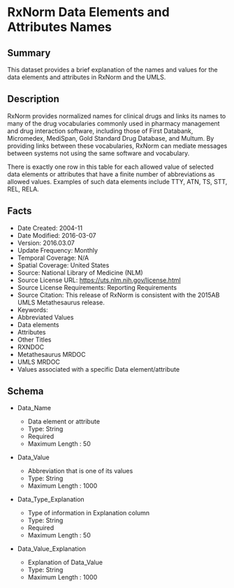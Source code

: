 # RxNorm Data Elements and Attributes Names

## Summary
This dataset provides a brief explanation of the names and values for the data elements and attributes in RxNorm and the UMLS.

## Description
RxNorm provides normalized names for clinical drugs and links its names to many of the drug vocabularies commonly used in pharmacy management and drug interaction software, including those of First Databank, Micromedex, MediSpan, Gold Standard Drug Database, and Multum. By providing links between these vocabularies, RxNorm can mediate messages between systems not using the same software and vocabulary.

There is exactly one row in this table for each allowed value of selected data elements or attributes that have a finite number of abbreviations as allowed values. Examples of such data elements include TTY, ATN, TS, STT, REL, RELA.

## Facts
- Date Created: 2004-11
- Date Modified: 2016-03-07
- Version: 2016.03.07
- Update Frequency: Monthly
- Temporal Coverage: N/A
- Spatial Coverage: United States
- Source: National Library of Medicine (NLM)
- Source License URL: https://uts.nlm.nih.gov/license.html
- Source License Requirements: Reporting Requirements
- Source Citation: This release of RxNorm is consistent with the 2015AB UMLS Metathesaurus release.
- Keywords: 
 - Abbreviated Values
 - Data elements
 - Attributes
- Other Titles
 - RXNDOC
 - Metathesaurus MRDOC 
 - UMLS MRDOC 
 - Values associated with a specific Data element/attribute

## Schema
- Data_Name
  - Data element or attribute
  - Type: String
  - Required
  - Maximum Length : 50
  
- Data_Value
  - Abbreviation that is one of its values
  - Type: String
  - Maximum Length : 1000

- Data_Type_Explanation
  - Type of information in Explanation column
  - Type: String
  - Required
  - Maximum Length : 50

- Data_Value_Explanation
  - Explanation of Data_Value
  - Type: String
  - Maximum Length : 1000
